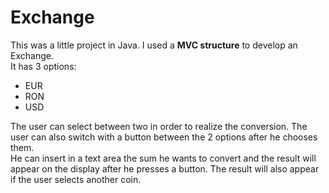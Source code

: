 # Exchange

This was a little project in Java. I used a **MVC structure** to develop an Exchange.   
It has 3 options: 
- EUR
- RON
- USD

The user can select between two in order to realize the conversion. The user can also switch with a button between the 2 options after he chooses them.  
He can insert in a text area the sum he wants to convert and the result will appear on the display after he presses a button. The result will also appear if the user selects another coin.
